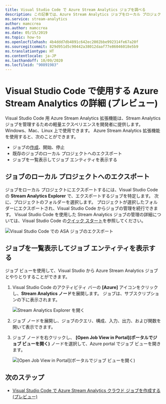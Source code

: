 ```yaml
---
title: Visual Studio Code で Azure Stream Analytics ジョブを調べる
description: この記事では、Azure Stream Analytics ジョブをローカル プロジェクトにエクスポートする方法、ジョブを一覧表示する方法、ジョブ エンティティを表示する方法について説明します。
ms.service: stream-analytics
author: mamccrea
ms.author: mamccrea
ms.date: 05/15/2019
ms.topic: how-to
ms.openlocfilehash: 4b4ddd7db4891c642ec2002bbe992314fe67a20f
ms.sourcegitcommit: 829d951d5c90442a38012daaf77e86046018e5b9
ms.translationtype: HT
ms.contentlocale: ja-JP
ms.lasthandoff: 10/09/2020
ms.locfileid: "90891983"
---
```

# <a name="explore-azure-stream-analytics-with-visual-studio-code-preview"></a>Visual Studio Code で使用する Azure Stream Analytics の詳細 (プレビュー)

Visual Studio Code 用 Azure Stream Analytics 拡張機能は、Stream Analytics ジョブを管理するための軽量エクスペリエンスを開発者に提供します。 Windows、Mac、Linux 上で使用できます。 Azure Stream Analytics 拡張機能を使用すると、次のことができます。

- ジョブの[作成](quick-create-visual-studio-code.md)、開始、停止
- 既存のジョブのローカル プロジェクトへのエクスポート
- ジョブを一覧表示してジョブ エンティティを表示する

## <a name="export-a-job-to-a-local-project"></a>ジョブのローカル プロジェクトへのエクスポート

ジョブをローカル プロジェクトにエクスポートするには、Visual Studio Code の **Stream Analytics Explorer** で、エクスポートするジョブを特定します。 次に、プロジェクトのフォルダーを選択します。 プロジェクトが選択したフォルダーにエクスポートされ、Visual Studio Code からジョブの管理を続行できます。 Visual Studio Code を使用した Stream Analytics ジョブの管理の詳細については、Visual Studio Code の[クイック スタート](quick-create-visual-studio-code.md)を参照してください。

![Visual Studio Code での ASA ジョブのエクスポート](./media/vscode-explore-jobs/export-job.png)

## <a name="list-job-and-view-job-entities"></a>ジョブを一覧表示してジョブ エンティティを表示する

ジョブ ビューを使用して、Visual Studio から Azure Stream Analytics ジョブとやりとりすることができます。


1. Visual Studio Code のアクティビティ バーの **[Azure]** アイコンをクリックし、**Stream Analytics ノード**を展開します。 ジョブは、サブスクリプションの下に表示されます。

   ![Stream Analytics Explorer を開く](./media/vscode-explore-jobs/open-explorer.png)

2. ジョブ ノードを展開し、ジョブのクエリ、構成、入力、出力、および関数を開いて表示できます。 

3. ジョブ ノードを右クリックし、 **[Open Job View in Portal]\(ポータルでジョブ ビューを開く\)** ノードを選択して、Azure portal でジョブ ビューを開きます。

   ![[Open Job View in Portal]\(ポータルでジョブ ビューを開く\)](./media/vscode-explore-jobs/open-job-view.png)

## <a name="next-steps"></a>次のステップ

* [Visual Studio Code で Azure Stream Analytics クラウド ジョブを作成する (プレビュー)](quick-create-visual-studio-code.md)
